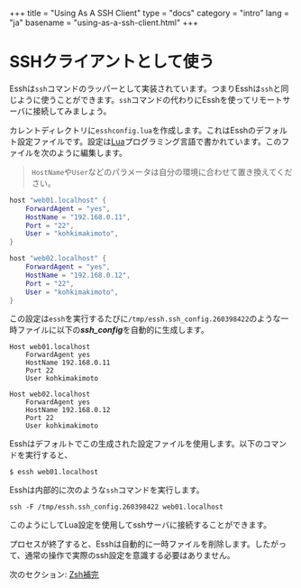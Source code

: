 +++
title = "Using As A SSH Client"
type = "docs"
category = "intro"
lang = "ja"
basename = "using-as-a-ssh-client.html"
+++

# SSHクライアントとして使う

Esshは`ssh`コマンドのラッパーとして実装されています。つまりEsshは`ssh`と同じように使うことができます。`ssh`コマンドの代わりにEsshを使ってリモートサーバに接続してみましょう。

カレントディレクトリに`esshconfig.lua`を作成します。これはEsshのデフォルト設定ファイルです。設定は[Lua](https://www.lua.org/)プログラミング言語で書かれています。このファイルを次のように編集します。

> `HostName`や`User`などのパラメータは自分の環境に合わせて置き換えてください。

~~~lua
host "web01.localhost" {
    ForwardAgent = "yes",
    HostName = "192.168.0.11",
    Port = "22",
    User = "kohkimakimoto",
}

host "web02.localhost" {
    ForwardAgent = "yes",
    HostName = "192.168.0.12",
    Port = "22",
    User = "kohkimakimoto",
}
~~~

この設定は`essh`を実行するたびに`/tmp/essh.ssh_config.260398422`のような一時ファイルに以下の***ssh_config***を自動的に生成します。

~~~
Host web01.localhost
    ForwardAgent yes
    HostName 192.168.0.11
    Port 22
    User kohkimakimoto

Host web02.localhost
    ForwardAgent yes
    HostName 192.168.0.12
    Port 22
    User kohkimakimoto
~~~

Esshはデフォルトでこの生成された設定ファイルを使用します。以下のコマンドを実行すると、

~~~
$ essh web01.localhost
~~~

Esshは内部的に次のような`ssh`コマンドを実行します。

~~~
ssh -F /tmp/essh.ssh_config.260398422 web01.localhost
~~~

このようにしてLua設定を使用してsshサーバに接続することができます。

プロセスが終了すると、Esshは自動的に一時ファイルを削除します。したがって、通常の操作で実際のssh設定を意識する必要はありません。

次のセクション: [Zsh補完](zsh-completion.html)
